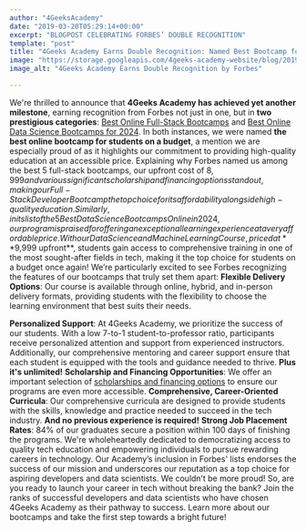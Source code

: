 ```yaml
---
author: "4GeeksAcademy"
date: "2019-03-20T05:29:14+00:00"
excerpt: "BLOGPOST CELEBRATING FORBES’ DOUBLE RECOGNITION"
template: "post"
title: "4Geeks Academy Earns Double Recognition: Named Best Bootcamp for Students on a Budget by Forbes for Full-Stack Development and Data Science"
image: "https://storage.googleapis.com/4geeks-academy-website/blog/2019/03/MAIN-BLOG-1024x270.jpg"
image_alt: "4Geeks Academy Earns Double Recognition by Forbes"

---
```


We're thrilled to announce that **4Geeks Academy has achieved yet another milestone**, earning recognition from Forbes not just in one, but in **two prestigious categories**: [Best Online Full-Stack Bootcamps](https://www.forbes.com/advisor/education/bootcamps/best-full-stack-developer-bootcamp/) and [Best Online Data Science Bootcamps for 2024](https://www.forbes.com/advisor/education/bootcamps/best-data-science-bootcamps/).
In both instances, we were named **the best online bootcamp for students on a budget**, a mention we are especially proud of as it highlights our commitment to providing high-quality education at an accessible price.
Explaining why Forbes named us among the best 5 full-stack bootcamps, our upfront cost of $8,999 and various significant scholarship and financing options stand out, making our Full-Stack Developer Bootcamp the top choice for its affordability alongside high-quality education.
Similarly, in its list of the 5 Best Data Science Bootcamps Online in 2024, our program is praised for offering an exceptional learning experience at a very affordable price. With our Data Science and Machine Learning Course, priced at **$9,999 upfront**, students gain access to comprehensive training in one of the most sought-after fields in tech, making it the top choice for students on a budget once again!
We’re particularly excited to see Forbes recognizing the features of our bootcamps that truly set them apart:
**Flexible Delivery Options**: Our course is available through online, hybrid, and in-person delivery formats, providing students with the flexibility to choose the learning environment that best suits their needs.

**Personalized Support**: At 4Geeks Academy, we prioritize the success of our students. With a low 7-to-1 student-to-professor ratio, participants receive personalized attention and support from experienced instructors. Additionally, our comprehensive mentoring and career support ensure that each student is equipped with the tools and guidance needed to thrive.
**Plus it's unlimited!**
**Scholarship and Financing Opportunities**: We offer an important selection of [scholarships and financing options](https://4geeksacademy.com/us/financials) to ensure our programs are even more accessible.
**Comprehensive, Career-Oriented Curricula**: Our comprehensive curricula are designed to provide students with the skills,  knowledge and practice needed to succeed in the tech industry. **And no previous experience is required!**
**Strong Job Placement Rates**: 84% of our graduates secure a position within 100 days of finishing the programs.
We're wholeheartedly dedicated to democratizing access to quality tech education and empowering individuals to pursue rewarding careers in technology. Our Academy’s inclusion in Forbes' lists endorses the success of our mission and underscores our reputation as a top choice for aspiring developers and data scientists. We couldn’t be more proud!
So, are you ready to launch your career in tech without breaking the bank?  Join the ranks of successful developers and data scientists who have chosen 4Geeks Academy as their pathway to success. Learn more about our bootcamps and take the first step towards a bright future!

